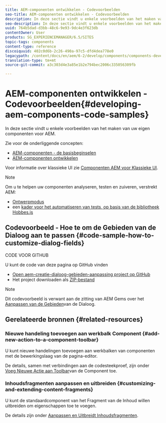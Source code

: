 ```yaml
---
title: AEM-componenten ontwikkelen - Codevoorbeelden
seo-title: AEM-componenten ontwikkelen - Codevoorbeelden
description: In deze sectie vindt u enkele voorbeelden van het maken van uw eigen componenten voor AEM.
seo-description: In deze sectie vindt u enkele voorbeelden van het maken van uw eigen componenten voor AEM.
uuid: 764b5dad-d3bb-48c6-9e93-9dc4e3f623db
contentOwner: User
products: SG_EXPERIENCEMANAGER/6.5/SITES
topic-tags: components
content-type: reference
discoiquuid: 402c0d6b-2c26-490a-97c5-dfd4dea778e0
legacypath: /content/docs/en/aem/6-2/develop/components/components-develop
translation-type: tm+mt
source-git-commit: a3c303d4e3a85e1b2e794bec2006c335056309fb

---
```



# AEM-componenten ontwikkelen - Codevoorbeelden{#developing-aem-components-code-samples}

In deze sectie vindt u enkele voorbeelden van het maken van uw eigen componenten voor AEM.

Zie voor de onderliggende concepten:

* [AEM-componenten - de basisbeginselen](/help/sites-developing/components-basics.md)
* [AEM-componenten ontwikkelen](/help/sites-developing/developing-components.md)

Voor informatie over klassieke UI zie [Componenten AEM voor Klassieke UI](/help/sites-developing/developing-components-classic.md).

>[!NOTE]
>
>Om u te helpen uw componenten analyseren, testen en zuiveren, verstrekt AEM:
>
>* [Ontwerpmodus](/help/sites-developing/developer-mode.md)
>* een [kader voor het automatiseren van tests, op basis van de bibliotheek Hobbes.js](/help/sites-developing/hobbes.md)
>



## Codevoorbeeld - Hoe te om de Gebieden van de Dialoog aan te passen {#code-sample-how-to-customize-dialog-fields}

CODE VOOR GITHUB

U kunt de code van deze pagina op GitHub vinden

* [Open aem-creatie-dialoog-gebieden-aanpassing project op GitHub](https://github.com/Adobe-Marketing-Cloud/aem-authoring-dialog-fields-customization)
* Het project downloaden als [ZIP-bestand](https://github.com/Adobe-Marketing-Cloud/aem-authoring-dialog-fields-customization/archive/master.zip)

>[!NOTE]
>
>Dit codevoorbeeld is verwant aan de zitting van AEM Gems over het [Aanpassen van de Gebieden](https://docs.adobe.com/content/ddc/en/gems/customizing-dialog-fields-in-touch-ui.html)van de Dialoog.

## Gerelateerde bronnen {#related-resources}

### Nieuwe handeling toevoegen aan werkbalk Component {#add-new-action-to-a-component-toolbar}

U kunt nieuwe handelingen toevoegen aan werkbalken van componenten met de bewerkingslaag van de pagina-editor.

De details, samen met verbindingen aan de codesteekproef, zijn onder [Voeg Nieuwe Actie aan Toolbar](/help/sites-developing/customizing-page-authoring-touch.md#add-new-action-to-a-component-toolbar)van de Component toe.

### Inhoudsfragmenten aanpassen en uitbreiden {#customizing-and-extending-content-fragments}

U kunt de standaardcomponent van het Fragment van de Inhoud willen uitbreiden om eigenschappen toe te voegen.

De details zijn onder [Aanpassen en Uitbreidt Inhoudsfragmenten](/help/sites-developing/customizing-content-fragments.md).

